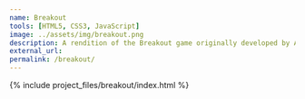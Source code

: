 ```yaml
---
name: Breakout
tools: [HTML5, CSS3, JavaScript]
image: ../assets/img/breakout.png
description: A rendition of the Breakout game originally developed by Atari Inc. The game employs JavaScript commands to render 2D graphics onto a created html canvas. 
external_url:
permalink: /breakout/
---
```


{% include project_files/breakout/index.html %}
